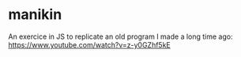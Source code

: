 # manikin
An exercice in JS to replicate an old program I made a long time ago: https://www.youtube.com/watch?v=z-y0GZhf5kE

